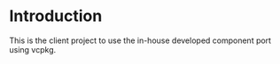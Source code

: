 # Introduction 
This is the client project to use the in-house developed component port using vcpkg.